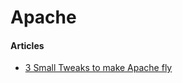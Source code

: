 # Apache

#### Articles
* [3 Small Tweaks to make Apache fly](http://www.jeffgeerling.com/blog/3-small-tweaks-make-apache-fly)
